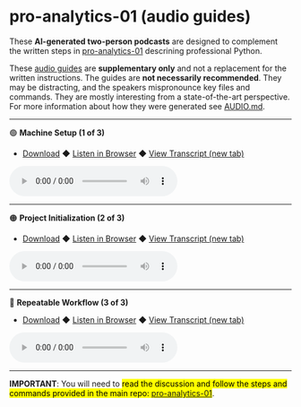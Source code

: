 # pro-analytics-01 (audio guides)

These **AI-generated two-person podcasts** are designed to complement the written steps in [pro-analytics-01](https://github.com/denisecase/pro-analytics-01) descrining professional Python.

These [audio guides](https://denisecase.github.io/pro-analytics-01-audio-guides/) are **supplementary only** and not a replacement for the written instructions. 
The guides are **not necessarily recommended**. 
They may be distracting, and the speakers mispronounce key files and commands.
They are mostly interesting from a state-of-the-art perspective.
For more information about how they were generated see [AUDIO.md](AUDIO.md).

---

🟢 **Machine Setup (1 of 3)**
- [Download](https://raw.githubusercontent.com/denisecase/pro-analytics-01-audio-guides/main/audio_guide_1.mp3) ◆ [Listen in Browser](https://denisecase.github.io/pro-analytics-01-audio-guides/) ◆ [View Transcript (new tab)](transcripts/audio_guide_1.txt)

<audio controls>
  <source src="https://raw.githubusercontent.com/denisecase/pro-analytics-01-audio-guides/main/audio_guide_1.mp3" type="audio/mpeg">
  Your browser does not support the audio element. Try clicking "Listen in Browser" above.
</audio>



---

🟠 **Project Initialization (2 of 3)**
- [Download](https://raw.githubusercontent.com/denisecase/pro-analytics-01-audio-guides/main/audio_guide_2.mp3) ◆ [Listen in Browser](https://denisecase.github.io/pro-analytics-01-audio-guides/) ◆ [View Transcript (new tab)](transcripts/audio_guide_2.txt)

<audio controls>
  <source src="https://raw.githubusercontent.com/denisecase/pro-analytics-01-audio-guides/main/audio_guide_2.mp3" type="audio/mpeg">
  Your browser does not support the audio element. Try clicking "Listen in Browser" above.
</audio>


---

🔵 **Repeatable Workflow (3 of 3)**
- [Download](https://raw.githubusercontent.com/denisecase/pro-analytics-01-audio-guides/main/audio_guide_3.mp3) ◆ [Listen in Browser](https://denisecase.github.io/pro-analytics-01-audio-guides/) ◆ [View Transcript (new tab)](transcripts/audio_guide_3.txt)

<audio controls>
  <source src="https://raw.githubusercontent.com/denisecase/pro-analytics-01-audio-guides/main/audio_guide_3.mp3" type="audio/mpeg">
  Your browser does not support the audio element. Try clicking "Listen in Browser" above.
</audio>

---
**IMPORTANT**: You will need to <mark>read the discussion and follow the steps and commands provided in the main repo: [pro-analytics-01](https://github.com/denisecase/pro-analytics-01)</mark>.
